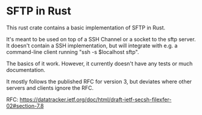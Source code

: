 SFTP in Rust
============

This rust crate contains a basic implementation of SFTP in Rust.

It's meant to be used on top of a SSH Channel or a socket to the sftp server. It doesn't contain
a SSH implementation, but will integrate with e.g. a command-line client running "ssh -s $localhost sftp".

The basics of it work. However, it currently doesn't have any tests or much documentation.

It mostly follows the published RFC for version 3, but deviates where other servers and clients
ignore the RFC.

RFC: https://datatracker.ietf.org/doc/html/draft-ietf-secsh-filexfer-02#section-7.8

